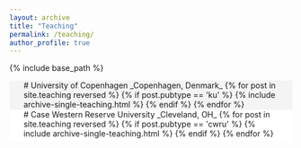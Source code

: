 ```yaml
---
layout: archive
title: "Teaching"
permalink: /teaching/
author_profile: true
---
```


{% include base_path %}

<div style="background-color: #f5f4f4" markdown=1> 
<div style="padding-top: 0.1pt; padding-bottom: 0.1pt; margin-left: 5%; margin-right: 5%;" markdown=1>
# University of Copenhagen
_Copenhagen, Denmark_
{% for post in site.teaching reversed %}
  {% if post.pubtype == 'ku' %}
     {% include archive-single-teaching.html %}
  {% endif %}
{% endfor %}
</div>
</div>

<div style="background-color: #FFFFFF" markdown=1> 
<div style="padding-top: 0.1pt; padding-bottom: 1%; margin-left: 5%; margin-right: 5%;" markdown=1>
# Case Western Reserve University
_Cleveland, OH_
{% for post in site.teaching reversed %}
  {% if post.pubtype == 'cwru' %}
     {% include archive-single-teaching.html %}
  {% endif %}
{% endfor %}
</div>
</div>
